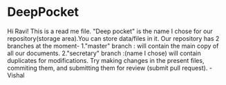 # DeepPocket
Hi Ravi!
This is a read me file.
"Deep pocket" is the name I chose for our repository(storage area).You can store data/files in it.
Our repository has 2 branches at the moment- 
    1."master" branch : will contain the main copy of all our documents.
    2."secretary" branch :(name I chose) will contain duplicates for modifications. Try making changes in the present files, commiting them, and submitting them for review (submit pull request). 
                                                                                      -Vishal
